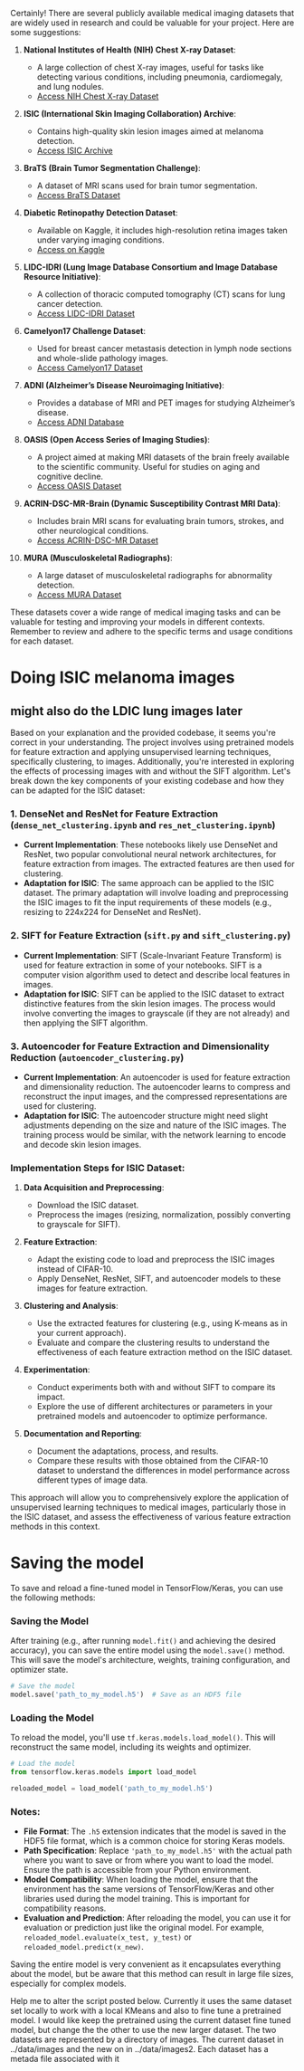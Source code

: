 Certainly! There are several publicly available medical imaging datasets that are widely used in research and could be valuable for your project. Here are some suggestions:

1. **National Institutes of Health (NIH) Chest X-ray Dataset**:
   - A large collection of chest X-ray images, useful for tasks like detecting various conditions, including pneumonia, cardiomegaly, and lung nodules.
   - [Access NIH Chest X-ray Dataset](https://nihcc.app.box.com/v/ChestXray-NIHCC)

2. **ISIC (International Skin Imaging Collaboration) Archive**:
   - Contains high-quality skin lesion images aimed at melanoma detection.
   - [Access ISIC Archive](https://www.isic-archive.com)

3. **BraTS (Brain Tumor Segmentation Challenge)**:
   - A dataset of MRI scans used for brain tumor segmentation.
   - [Access BraTS Dataset](https://www.med.upenn.edu/cbica/brats2020/data.html)

4. **Diabetic Retinopathy Detection Dataset**:
   - Available on Kaggle, it includes high-resolution retina images taken under varying imaging conditions.
   - [Access on Kaggle](https://www.kaggle.com/c/diabetic-retinopathy-detection)

5. **LIDC-IDRI (Lung Image Database Consortium and Image Database Resource Initiative)**:
   - A collection of thoracic computed tomography (CT) scans for lung cancer detection.
   - [Access LIDC-IDRI Dataset](https://wiki.cancerimagingarchive.net/display/Public/LIDC-IDRI)

6. **Camelyon17 Challenge Dataset**:
   - Used for breast cancer metastasis detection in lymph node sections and whole-slide pathology images.
   - [Access Camelyon17 Dataset](https://camelyon17.grand-challenge.org/Data/)

7. **ADNI (Alzheimer’s Disease Neuroimaging Initiative)**:
   - Provides a database of MRI and PET images for studying Alzheimer’s disease.
   - [Access ADNI Database](http://adni.loni.usc.edu/data-samples/access-data/)

8. **OASIS (Open Access Series of Imaging Studies)**:
   - A project aimed at making MRI datasets of the brain freely available to the scientific community. Useful for studies on aging and cognitive decline.
   - [Access OASIS Dataset](https://www.oasis-brains.org/)

9. **ACRIN-DSC-MR-Brain (Dynamic Susceptibility Contrast MRI Data)**:
   - Includes brain MRI scans for evaluating brain tumors, strokes, and other neurological conditions.
   - [Access ACRIN-DSC-MR Dataset](https://wiki.cancerimagingarchive.net/display/Public/ACRIN-DSC-MR+Brain)

10. **MURA (Musculoskeletal Radiographs)**:
    - A large dataset of musculoskeletal radiographs for abnormality detection.
    - [Access MURA Dataset](https://stanfordmlgroup.github.io/competitions/mura/)

These datasets cover a wide range of medical imaging tasks and can be valuable for testing and improving your models in different contexts. Remember to review and adhere to the specific terms and usage conditions for each dataset.

# Doing ISIC melanoma images
## might also do the LDIC lung images later
Based on your explanation and the provided codebase, it seems you're correct in your understanding. The project involves using pretrained models for feature extraction and applying unsupervised learning techniques, specifically clustering, to images. Additionally, you're interested in exploring the effects of processing images with and without the SIFT algorithm. Let's break down the key components of your existing codebase and how they can be adapted for the ISIC dataset:

### 1. DenseNet and ResNet for Feature Extraction (`dense_net_clustering.ipynb` and `res_net_clustering.ipynb`)
- **Current Implementation**: These notebooks likely use DenseNet and ResNet, two popular convolutional neural network architectures, for feature extraction from images. The extracted features are then used for clustering.
- **Adaptation for ISIC**: The same approach can be applied to the ISIC dataset. The primary adaptation will involve loading and preprocessing the ISIC images to fit the input requirements of these models (e.g., resizing to 224x224 for DenseNet and ResNet).

### 2. SIFT for Feature Extraction (`sift.py` and `sift_clustering.py`)
- **Current Implementation**: SIFT (Scale-Invariant Feature Transform) is used for feature extraction in some of your notebooks. SIFT is a computer vision algorithm used to detect and describe local features in images.
- **Adaptation for ISIC**: SIFT can be applied to the ISIC dataset to extract distinctive features from the skin lesion images. The process would involve converting the images to grayscale (if they are not already) and then applying the SIFT algorithm.

### 3. Autoencoder for Feature Extraction and Dimensionality Reduction (`autoencoder_clustering.py`)
- **Current Implementation**: An autoencoder is used for feature extraction and dimensionality reduction. The autoencoder learns to compress and reconstruct the input images, and the compressed representations are used for clustering.
- **Adaptation for ISIC**: The autoencoder structure might need slight adjustments depending on the size and nature of the ISIC images. The training process would be similar, with the network learning to encode and decode skin lesion images.

### Implementation Steps for ISIC Dataset:
1. **Data Acquisition and Preprocessing**:
   - Download the ISIC dataset.
   - Preprocess the images (resizing, normalization, possibly converting to grayscale for SIFT).

2. **Feature Extraction**:
   - Adapt the existing code to load and preprocess the ISIC images instead of CIFAR-10.
   - Apply DenseNet, ResNet, SIFT, and autoencoder models to these images for feature extraction.

3. **Clustering and Analysis**:
   - Use the extracted features for clustering (e.g., using K-means as in your current approach).
   - Evaluate and compare the clustering results to understand the effectiveness of each feature extraction method on the ISIC dataset.

4. **Experimentation**:
   - Conduct experiments both with and without SIFT to compare its impact.
   - Explore the use of different architectures or parameters in your pretrained models and autoencoder to optimize performance.

5. **Documentation and Reporting**:
   - Document the adaptations, process, and results.
   - Compare these results with those obtained from the CIFAR-10 dataset to understand the differences in model performance across different types of image data.

This approach will allow you to comprehensively explore the application of unsupervised learning techniques to medical images, particularly those in the ISIC dataset, and assess the effectiveness of various feature extraction methods in this context.


# Saving the model
To save and reload a fine-tuned model in TensorFlow/Keras, you can use the following methods:

### Saving the Model
After training (e.g., after running `model.fit()` and achieving the desired accuracy), you can save the entire model using the `model.save()` method. This will save the model's architecture, weights, training configuration, and optimizer state.

```python
# Save the model
model.save('path_to_my_model.h5')  # Save as an HDF5 file
```

### Loading the Model
To reload the model, you'll use `tf.keras.models.load_model()`. This will reconstruct the same model, including its weights and optimizer.

```python
# Load the model
from tensorflow.keras.models import load_model

reloaded_model = load_model('path_to_my_model.h5')
```

### Notes:
- **File Format**: The `.h5` extension indicates that the model is saved in the HDF5 file format, which is a common choice for storing Keras models.
- **Path Specification**: Replace `'path_to_my_model.h5'` with the actual path where you want to save or from where you want to load the model. Ensure the path is accessible from your Python environment.
- **Model Compatibility**: When loading the model, ensure that the environment has the same versions of TensorFlow/Keras and other libraries used during the model training. This is important for compatibility reasons.
- **Evaluation and Prediction**: After reloading the model, you can use it for evaluation or prediction just like the original model. For example, `reloaded_model.evaluate(x_test, y_test)` or `reloaded_model.predict(x_new)`.

Saving the entire model is very convenient as it encapsulates everything about the model, but be aware that this method can result in large file sizes, especially for complex models.


Help me to alter the script posted below. Currently it uses the same dataset set locally to work with a local  KMeans  and also to fine tune a pretrained model. I would like keep the pretrained using the current dataset fine tuned model, but change the the other to use the new larger dataset. The two datasets are represented by a directory of images. The current dataset in ../data/images and the new on in ../data/images2. Each dataset has a metada file associated with it